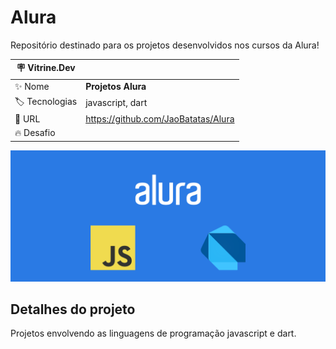 # Alura

Repositório destinado para os projetos desenvolvidos nos cursos da Alura!

| :placard: Vitrine.Dev |     |
| -------------  | --- |
| :sparkles: Nome        | **Projetos Alura**
| :label: Tecnologias | javascript, dart
| :rocket: URL         | https://github.com/JaoBatatas/Alura
| :fire: Desafio     | 

<!-- Inserir imagem com a #vitrinedev ao final do link -->
![](https://raw.githubusercontent.com/JaoBatatas/Alura/main/Banner/banner.png#vitrinedev)

## Detalhes do projeto

Projetos envolvendo as linguagens de programação javascript e dart.
